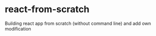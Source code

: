 # react-from-scratch
Building react app from scratch (without command line) and add own modification

